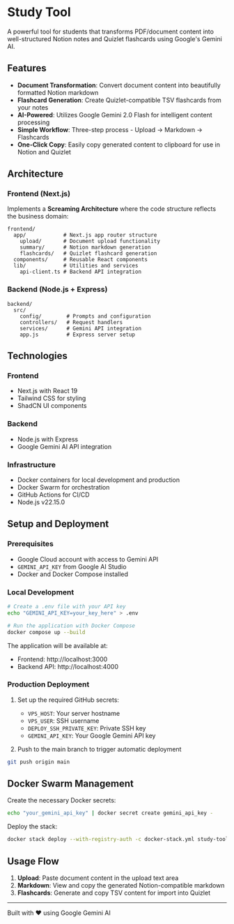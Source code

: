 # Study Tool

A powerful tool for students that transforms PDF/document content into well-structured Notion notes and Quizlet flashcards using Google's Gemini AI.

## Features

- **Document Transformation**: Convert document content into beautifully formatted Notion markdown
- **Flashcard Generation**: Create Quizlet-compatible TSV flashcards from your notes
- **AI-Powered**: Utilizes Google Gemini 2.0 Flash for intelligent content processing
- **Simple Workflow**: Three-step process - Upload → Markdown → Flashcards
- **One-Click Copy**: Easily copy generated content to clipboard for use in Notion and Quizlet

## Architecture

### Frontend (Next.js)

Implements a **Screaming Architecture** where the code structure reflects the business domain:

```
frontend/
  app/            # Next.js app router structure
    upload/       # Document upload functionality 
    summary/      # Notion markdown generation
    flashcards/   # Quizlet flashcard generation
  components/     # Reusable React components
  lib/            # Utilities and services
    api-client.ts # Backend API integration
```

### Backend (Node.js + Express)

```
backend/
  src/
    config/        # Prompts and configuration
    controllers/   # Request handlers
    services/      # Gemini API integration
    app.js         # Express server setup
```

## Technologies

### Frontend
- Next.js with React 19
- Tailwind CSS for styling
- ShadCN UI components

### Backend
- Node.js with Express
- Google Gemini AI API integration

### Infrastructure
- Docker containers for local development and production
- Docker Swarm for orchestration
- GitHub Actions for CI/CD
- Node.js v22.15.0

## Setup and Deployment

### Prerequisites

- Google Cloud account with access to Gemini API
- `GEMINI_API_KEY` from Google AI Studio
- Docker and Docker Compose installed

### Local Development

```bash
# Create a .env file with your API key
echo "GEMINI_API_KEY=your_key_here" > .env

# Run the application with Docker Compose
docker compose up --build
```

The application will be available at:
- Frontend: http://localhost:3000
- Backend API: http://localhost:4000

### Production Deployment

1. Set up the required GitHub secrets:
   - `VPS_HOST`: Your server hostname
   - `VPS_USER`: SSH username
   - `DEPLOY_SSH_PRIVATE_KEY`: Private SSH key
   - `GEMINI_API_KEY`: Your Google Gemini API key

2. Push to the main branch to trigger automatic deployment

```bash
git push origin main
```

## Docker Swarm Management

Create the necessary Docker secrets:

```bash
echo "your_gemini_api_key" | docker secret create gemini_api_key -
```

Deploy the stack:

```bash
docker stack deploy --with-registry-auth -c docker-stack.yml study-tool
```

## Usage Flow

1. **Upload**: Paste document content in the upload text area
2. **Markdown**: View and copy the generated Notion-compatible markdown
3. **Flashcards**: Generate and copy TSV content for import into Quizlet

---

Built with ❤️ using Google Gemini AI
